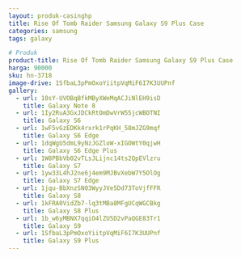 ```yaml
---
layout: produk-casinghp
title: Rise Of Tomb Raider Samsung Galaxy S9 Plus Case
categories: samsung
tags: galaxy

# Produk
product-title: Rise Of Tomb Raider Samsung Galaxy S9 Plus Case
harga: 90000
sku: hn-3718
image-drive: 1SfbaL3pPmOxoYiitpVqMiF6I7K3UUPnf
gallery:
  - url: 10sY-UVOBqBfkMByXWeMqACJiNlEH9isD
    title: Galaxy Note 8
  - url: 1Iy2RuA3GxJDCkRtOmDwVrW55jcWBOTNI
    title: Galaxy S6
  - url: 1wF5vGzEDKk4rxrk1rPqKH_58mJZG9mqf
    title: Galaxy S6 Edge
  - url: 1dqWgU5dmL9yNzJGZloW-xIGOWtY0qjwH
    title: Galaxy S6 Edge Plus
  - url: 1W8PBbVb02vTLsJLijnc14ts2QpEVlzru
    title: Galaxy S7
  - url: 1yw33L4hJ2ne6j4em9MJBvXebW7Y5OlOg
    title: Galaxy S7 Edge
  - url: 1jqu-BbXnzSN03WyyJVe5Dd73ToVjfFFR
    title: Galaxy S8
  - url: 1kFRA0VidZb7-lq3tMBa8MFgUCqWGCBkg
    title: Galaxy S8 Plus
  - url: 1b_w6yMBNX7qqiO4lZU5D2vPaQGE83Tr1
    title: Galaxy S9
  - url: 1SfbaL3pPmOxoYiitpVqMiF6I7K3UUPnf
    title: Galaxy S9 Plus
---
```

